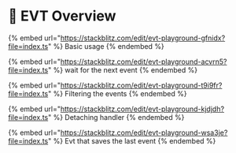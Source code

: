 # 🚀 EVT Overview

{% embed url="https://stackblitz.com/edit/evt-playground-gfnidx?file=index.ts" %}
Basic usage
{% endembed %}

{% embed url="https://stackblitz.com/edit/evt-playground-acvrn5?file=index.ts" %}
wait for the next event
{% endembed %}

{% embed url="https://stackblitz.com/edit/evt-playground-t9i9fr?file=index.ts" %}
Filtering the events
{% endembed %}

{% embed url="https://stackblitz.com/edit/evt-playground-kjdjdh?file=index.ts" %}
Detaching handler
{% endembed %}

{% embed url="https://stackblitz.com/edit/evt-playground-wsa3je?file=index.ts" %}
Evt that saves the last event
{% endembed %}
